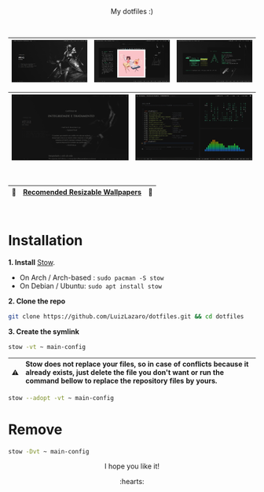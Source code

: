 <p align="center">
My dotfiles :)
</p>
<br>

|![screenshot1](screenshot1.png)|![screenshot2](screenshot2.png)| ![screenshot3](screenshot3.png) |
|:-:|:-:|:-:|

|![screenshot4](screenshot4.png)|![Gif](animated.gif)|
|:-:|:-:|

<br>
<div align="center">

|:black_heart:|[Recomended Resizable Wallpapers](https://www.figma.com/file/mNR4G0Y7PjVfmSoWmKOOCu/Wallpapers?node-id=0%3A1)|:black_heart:|
|-|-|-|

</div>
<br>

# Installation

**1. Install** [Stow](https://github.com/aspiers/stow/).

- On Arch / Arch-based : `sudo pacman -S stow`
- On Debian / Ubuntu: `sudo apt install stow`

**2. Clone the repo**

```bash
git clone https://github.com/LuizLazaro/dotfiles.git && cd dotfiles
```

**3. Create the symlink**

```bash
stow -vt ~ main-config
```

:warning: | Stow does not replace your files, so in case of conflicts because it already exists, just delete the file you don't want or run the command bellow to replace the repository files by yours.
:-: | :---

```bash
stow --adopt -vt ~ main-config
```

# Remove

```bash
stow -Dvt ~ main-config
```

<p align="center">I hope you like it!</p>
<p align="center">:hearts:</p>
